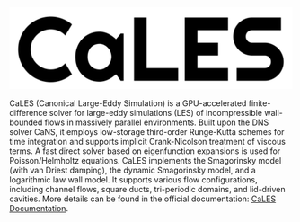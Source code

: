 <!--- the logo -->
<img src="assets/img/CaLES-logo.png" height=*>

CaLES (Canonical Large-Eddy Simulation) is a GPU-accelerated finite-difference solver for large-eddy simulations (LES) of incompressible wall-bounded flows in massively parallel environments. Built upon the DNS solver CaNS, it employs low-storage third-order Runge-Kutta schemes for time integration and supports implicit Crank-Nicolson treatment of viscous terms. A fast direct solver based on eigenfunction expansions is used for Poisson/Helmholtz equations. CaLES implements the Smagorinsky model (with van Driest damping), the dynamic Smagorinsky model, and a logarithmic law wall model. It supports various flow configurations, including channel flows, square ducts, tri-periodic domains, and lid-driven cavities. More details can be found in the official documentation: [CaLES Documentation](https://cales.readthedocs.io/en/latest/).
